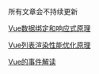 所有文章会不持续更新

[Vue数据绑定和响应式原理](https://github.com/banama/aboutVue/blob/master/vue-observe.md)

[Vue列表渲染性能优化原理](https://github.com/banama/aboutVue/blob/master/diff.md)

[Vue的事件解读](https://github.com/banama/aboutVue/blob/master/vue-event.md)
